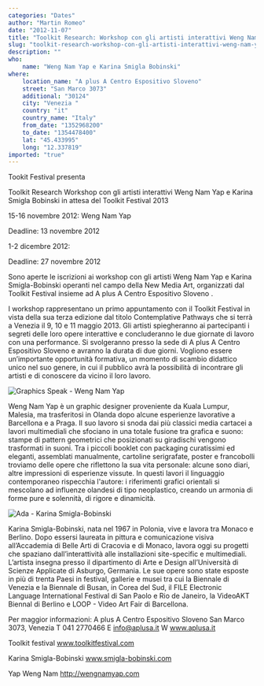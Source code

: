 ```yaml
---
categories: "Dates"
author: "Martin Romeo"
date: "2012-11-07"
title: "Toolkit Research: Workshop con gli artisti interattivi Weng Nam Yap e Karina Smigla Bobinski in attesa del Toolkit Festival 2013"
slug: "toolkit-research-workshop-con-gli-artisti-interattivi-weng-nam-yap-e-karina-smigla-bobinski-in-"
description: ""
who: 
    name: "Weng Nam Yap e Karina Smigla Bobinski"
where: 
    location_name: "A plus A Centro Espositivo Sloveno"
    street: "San Marco 3073"
    additional: "30124"
    city: "Venezia "
    country: "it"
    country_name: "Italy"
    from_date: "1352968200"
    to_date: "1354478400"
    lat: "45.433995"
    long: "12.337819"
imported: "true"
---
```



Tookit Festival presenta

Toolkit Research
Workshop con gli artisti interattivi Weng Nam Yap e Karina Smigla Bobinski
in attesa del Toolkit Festival 2013

  
15-16 novembre 2012: Weng Nam Yap

Deadline: 13 novembre 2012

 
1-2 dicembre 2012: 

Deadline: 27 novembre 2012


Sono aperte le iscrizioni ai workshop con gli artisti Weng Nam Yap e Karina Smigla-Bobinski operanti nel campo della New Media Art, organizzati dal Toolkit Festival insieme ad A plus A Centro Espositivo Sloveno .

 
I workshop rappresentano un primo appuntamento con il Toolkit Festival in vista della sua terza edizione dal titolo Contemplative Pathways che si terrà a Venezia il 9, 10 e 11 maggio 2013. Gli artisti spiegheranno ai partecipanti i segreti delle loro opere interattive e concluderanno le due giornate di lavoro con una performance. Si svolgeranno presso la sede di A plus A Centro Espositivo Sloveno e avranno la durata di due giorni. Vogliono essere un’importante opportunità formativa, un momento di scambio didattico unico nel suo genere, in cui il pubblico avrà la possibilità di incontrare gli artisti e di conoscere da vicino il loro lavoro.

![Graphics Speak - Weng Nam Yap](Cartolina%20Weng%20Nam%20Yap_Pagina_1.jpg) 

Weng Nam Yap è un graphic designer proveniente da Kuala Lumpur, Malesia, ma trasferitosi in Olanda dopo alcune esperienze lavorative a Barcellona e a Praga. Il suo lavoro si snoda dai più classici media cartacei a lavori multimediali che sfociano in una totale fusione tra grafica e suono: stampe di pattern geometrici che posizionati su giradischi vengono trasformati in suoni. Tra  i piccoli booklet con packaging curatissimi ed eleganti, assemblati manualmente, cartoline serigrafate, poster e francobolli troviamo delle opere che riflettono la sua vita personale: alcune sono diari, altre impressioni di esperienze vissute. In questi lavori il linguaggio contemporaneo rispecchia l'autore: i riferimenti grafici orientali si mescolano ad influenze olandesi di tipo neoplastico, creando un armonia di forme pure e solennità, di rigore e dinamicità.

![Ada - Karina Smigla-Bobinski](Cartolina%20Karina%20Smigla_Pagina_1.jpg) 

Karina Smigla-Bobinski, nata nel 1967 in Polonia, vive e lavora tra Monaco e Berlino. Dopo essersi laureata in pittura e comunicazione visiva all’Accademia di Belle Arti di Cracovia e di Monaco, lavora oggi su progetti che spaziano dall’interattività alle installazioni site-specific e multimediali. L’artista insegna presso il dipartimento di Arte e Design all’Università di Scienze Applicate di Asburgo, Germania. Le sue opere sono state esposte in più di trenta Paesi in festival, gallerie e musei tra cui la Biennale di Venezia e la Biennale di Busan, in Corea del Sud, il FILE Electronic Language International Festival di San Paolo e Rio de Janeiro, la VideoAKT Biennal di Berlino e LOOP - Video Art Fair di Barcellona.

 
Per maggior informazioni:
A plus A Centro Espositivo Sloveno
San Marco 3073, Venezia
T 041 2770466
E info@aplusa.it
W www.aplusa.it
 

Toolkit festival
www.toolkitfestival.com

 
Karina Smigla-Bobinski
www.smigla-bobinski.com

 
Yap Weng Nam
http://wengnamyap.com